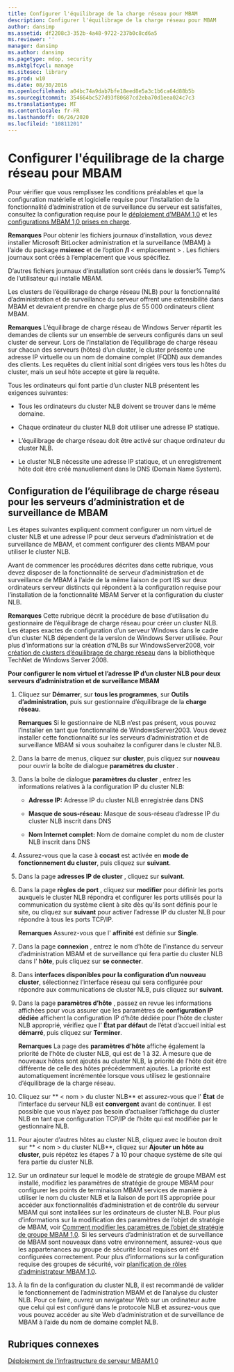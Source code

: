 ```yaml
---
title: Configurer l'équilibrage de la charge réseau pour MBAM
description: Configurer l'équilibrage de la charge réseau pour MBAM
author: dansimp
ms.assetid: df2208c3-352b-4a48-9722-237b0c8cd6a5
ms.reviewer: ''
manager: dansimp
ms.author: dansimp
ms.pagetype: mdop, security
ms.mktglfcycl: manage
ms.sitesec: library
ms.prod: w10
ms.date: 08/30/2016
ms.openlocfilehash: a04bc74a9dab7bfe18eed8e5a3c1b6ca64d88b5b
ms.sourcegitcommit: 354664bc527d93f80687cd2eba70d1eea024c7c3
ms.translationtype: MT
ms.contentlocale: fr-FR
ms.lasthandoff: 06/26/2020
ms.locfileid: "10811201"
---
```

# Configurer l'équilibrage de la charge réseau pour MBAM


Pour vérifier que vous remplissez les conditions préalables et que la configuration matérielle et logicielle requise pour l’installation de la fonctionnalité d’administration et de surveillance du serveur est satisfaites, consultez la configuration requise pour le [déploiement d’MBAM 1,0](mbam-10-deployment-prerequisites.md) et les [configurations MBAM 1,0 prises en charge](mbam-10-supported-configurations.md).

**Remarques**  Pour obtenir les fichiers journaux d’installation, vous devez installer Microsoft BitLocker administration et la surveillance (MBAM) à l’aide du package **msiexec** et de l’option **/l** &lt; emplacement &gt; . Les fichiers journaux sont créés à l’emplacement que vous spécifiez.

D’autres fichiers journaux d’installation sont créés dans le dossier% Temp% de l’utilisateur qui installe MBAM.

 

Les clusters de l’équilibrage de charge réseau (NLB) pour la fonctionnalité d’administration et de surveillance du serveur offrent une extensibilité dans MBAM et devraient prendre en charge plus de 55 000 ordinateurs client MBAM.

**Remarques**  L’équilibrage de charge réseau de Windows Server répartit les demandes de clients sur un ensemble de serveurs configurés dans un seul cluster de serveur. Lors de l’installation de l’équilibrage de charge réseau sur chacun des serveurs (hôtes) d’un cluster, le cluster présente une adresse IP virtuelle ou un nom de domaine complet (FQDN) aux demandes des clients. Les requêtes du client initial sont dirigées vers tous les hôtes du cluster, mais un seul hôte accepte et gère la requête.

Tous les ordinateurs qui font partie d’un cluster NLB présentent les exigences suivantes:

-   Tous les ordinateurs du cluster NLB doivent se trouver dans le même domaine.

-   Chaque ordinateur du cluster NLB doit utiliser une adresse IP statique.

-   L’équilibrage de charge réseau doit être activé sur chaque ordinateur du cluster NLB.

-   Le cluster NLB nécessite une adresse IP statique, et un enregistrement hôte doit être créé manuellement dans le DNS (Domain Name System).

 

## Configuration de l’équilibrage de charge réseau pour les serveurs d’administration et de surveillance de MBAM


Les étapes suivantes expliquent comment configurer un nom virtuel de cluster NLB et une adresse IP pour deux serveurs d’administration et de surveillance de MBAM, et comment configurer des clients MBAM pour utiliser le cluster NLB.

Avant de commencer les procédures décrites dans cette rubrique, vous devez disposer de la fonctionnalité de serveur d’administration et de surveillance de MBAM à l’aide de la même liaison de port IIS sur deux ordinateurs serveur distincts qui répondent à la configuration requise pour l’installation de la fonctionnalité MBAM Server et la configuration du cluster NLB.

**Remarques**  Cette rubrique décrit la procédure de base d’utilisation du gestionnaire de l’équilibrage de charge réseau pour créer un cluster NLB. Les étapes exactes de configuration d’un serveur Windows dans le cadre d’un cluster NLB dépendent de la version de Windows Server utilisée. Pour plus d’informations sur la création d’NLBs sur WindowsServer2008, voir [création de clusters d’équilibrage de charge réseau](https://go.microsoft.com/fwlink/?LinkId=197176) dans la bibliothèque TechNet de Windows Server 2008.

 

**Pour configurer le nom virtuel et l’adresse IP d’un cluster NLB pour deux serveurs d’administration et de surveillance MBAM**

1.  Cliquez sur **Démarrer**, sur **tous les programmes**, sur **Outils d’administration**, puis sur gestionnaire d’équilibrage de la **charge réseau**.

    **Remarques**  Si le gestionnaire de NLB n’est pas présent, vous pouvez l’installer en tant que fonctionnalité de WindowsServer2003. Vous devez installer cette fonctionnalité sur les serveurs d’administration et de surveillance MBAM si vous souhaitez la configurer dans le cluster NLB.

     

2.  Dans la barre de menus, cliquez sur **cluster**, puis cliquez sur **nouveau** pour ouvrir la boîte de dialogue **paramètres du cluster** .

3.  Dans la boîte de dialogue **paramètres du cluster** , entrez les informations relatives à la configuration IP du cluster NLB:

    -   **Adresse IP:** Adresse IP du cluster NLB enregistrée dans DNS

    -   **Masque de sous-réseau:** Masque de sous-réseau d’adresse IP du cluster NLB inscrit dans DNS

    -   **Nom Internet complet:** Nom de domaine complet du nom de cluster NLB inscrit dans DNS

4.  Assurez-vous que la case à **cocast** est activée en **mode de fonctionnement du cluster**, puis cliquez sur **suivant**.

5.  Dans la page **adresses IP de cluster** , cliquez sur **suivant**.

6.  Dans la page **règles de port** , cliquez sur **modifier** pour définir les ports auxquels le cluster NLB répondra et configurer les ports utilisés pour la communication du système client à site dès qu’ils sont définis pour le site, ou cliquez sur **suivant** pour activer l’adresse IP du cluster NLB pour répondre à tous les ports TCP/IP.

    **Remarques**  Assurez-vous que l' **affinité** est définie sur **Single**.

     

7.  Dans la page **connexion** , entrez le nom d’hôte de l’instance du serveur d’administration MBAM et de surveillance qui fera partie du cluster NLB dans l' **hôte**, puis cliquez sur **se connecter**.

8.  Dans **interfaces disponibles pour la configuration d’un nouveau cluster**, sélectionnez l’interface réseau qui sera configurée pour répondre aux communications de cluster NLB, puis cliquez sur **suivant**.

9.  Dans la page **paramètres d’hôte** , passez en revue les informations affichées pour vous assurer que les paramètres de **configuration IP dédiée** affichent la configuration IP d’hôte dédiée pour l’hôte de cluster NLB approprié, vérifiez que l' **État par défaut** de l’état d’accueil initial est **démarré**, puis cliquez sur **Terminer**.

    **Remarques**  La page des **paramètres d’hôte** affiche également la priorité de l’hôte de cluster NLB, qui est de 1 à 32. À mesure que de nouveaux hôtes sont ajoutés au cluster NLB, la priorité de l’hôte doit être différente de celle des hôtes précédemment ajoutés. La priorité est automatiquement incrémentée lorsque vous utilisez le gestionnaire d’équilibrage de la charge réseau.

     

10. Cliquez sur ** &lt; nom &gt; du cluster NLB** et assurez-vous que l' **État** de l’interface du serveur NLB est **convergent** avant de continuer. Il est possible que vous n’ayez pas besoin d’actualiser l’affichage du cluster NLB en tant que configuration TCP/IP de l’hôte qui est modifiée par le gestionnaire NLB.

11. Pour ajouter d’autres hôtes au cluster NLB, cliquez avec le bouton droit sur ** &lt; nom &gt; du cluster NLB**, cliquez sur **Ajouter un hôte au cluster,** puis répétez les étapes 7 à 10 pour chaque système de site qui fera partie du cluster NLB.

12. Sur un ordinateur sur lequel le modèle de stratégie de groupe MBAM est installé, modifiez les paramètres de stratégie de groupe MBAM pour configurer les points de terminaison MBAM services de manière à utiliser le nom du cluster NLB et la liaison de port IIS appropriée pour accéder aux fonctionnalités d’administration et de contrôle du serveur MBAM qui sont installées sur les ordinateurs de cluster NLB. Pour plus d’informations sur la modification des paramètres de l’objet de stratégie de MBAM, voir [Comment modifier les paramètres de l’objet de stratégie de groupe MBAM 1,0](how-to-edit-mbam-10-gpo-settings.md). Si les serveurs d’administration et de surveillance de MBAM sont nouveaux dans votre environnement, assurez-vous que les appartenances au groupe de sécurité local requises ont été configurées correctement. Pour plus d’informations sur la configuration requise des groupes de sécurité, voir [planification de rôles d’administrateur MBAM 1,0](planning-for-mbam-10-administrator-roles.md).

13. À la fin de la configuration du cluster NLB, il est recommandé de valider le fonctionnement de l’administration MBAM et de l’analyse du cluster NLB. Pour ce faire, ouvrez un navigateur Web sur un ordinateur autre que celui qui est configuré dans le protocole NLB et assurez-vous que vous pouvez accéder au site Web d’administration et de surveillance de MBAM à l’aide du nom de domaine complet NLB.

## Rubriques connexes


[Déploiement de l'infrastructure de serveur MBAM1.0](deploying-the-mbam-10-server-infrastructure.md)

 

 





